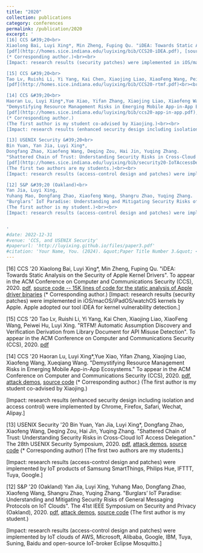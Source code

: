 ```yaml
---
title: "2020"
collection: publications
category: conferences
permalink: /publication/2020
excerpt: '
[16] CCS &#39;20<br>
Xiaolong Bai, Luyi Xing*, Min Zheng, Fuping Qu. "iDEA: Towards Static Analysis on the Security of Apple Kernel Drivers". To appear in the ACM Conference on Computer and Communications Security (CCS), 2020.
[pdf](http://homes.sice.indiana.edu/luyixing/bib/CCS20-iDEA.pdf), [source code -- 15K lines of code for the static analysis of Apple driver binaries](https://github.com/luyixing/Driver-Security-Analyzer)
(* Corresponding author.)<br><br>
[Impact: research results (security patches) were implemented in iOS/macOS/iPadOS/watchOS kernels by Apple. Apple adopted our tool iDEA for kernel vulnerability detection.]<br><br>

[15] CCS &#39;20<br>
Tao Lv, Ruishi Li, Yi Yang, Kai Chen, Xiaojing Liao, XiaoFeng Wang, Peiwei Hu, Luyi Xing. "RTFM! Automatic Assumption Discovery and Verification Derivation from Library Document for API Misuse Detection". To appear in the ACM Conference on Computer and Communications Security (CCS), 2020.
[pdf](http://homes.sice.indiana.edu/luyixing/bib/CCS20-rtmf.pdf)<br><br>

[14] CCS &#39;20<br>
Haoran Lu, Luyi Xing*,Yue Xiao, Yifan Zhang, Xiaojing Liao, Xiaofeng Wang, Xueqiang Wang.
"Demystifying Resource Management Risks in Emerging Mobile App-in-App Ecosystems." To appear in the ACM Conference on Computer and Communications Security (CCS), 2020.
[pdf](http://homes.sice.indiana.edu/luyixing/bib/ccs20-app-in-app.pdf), [attack demos](https://sites.google.com/view/appinapp/), [source code](https://sites.google.com/view/appinapp/)
(* Corresponding author.) 
(The first author is my student co-advised by Xiaojing.)<br><br>
[Impact: research results (enhanced security design including isolation and access control) were implemented by Chrome, Firefox, Safari, Wechat, Alipay.]<br><br>

[13] USENIX Security &#39;20<br>
Bin Yuan, Yan Jia, Luyi Xing*,
Dongfang Zhao, Xiaofeng Wang, Deqing Zou, Hai Jin, Yuqing Zhang.
"Shattered Chain of Trust: Understanding Security Risks in Cross-Cloud IoT Access Delegation." The 28th USENIX Security Symposium, 2020.
[pdf](http://homes.sice.indiana.edu/luyixing/bib/security20-IoTAccessDelegation.pdf), [attack demos](https://sites.google.com/view/shattered-chain-of-trust-under/home?authuser=1), [source code](https://sites.google.com/view/shattered-chain-of-trust-under/home/veriot?authuser=1) (* Corresponding author)
(The first two authors are my students.)<br><br>
[Impact: research results (access-control design and patches) were implemented by IoT products of Samsung SmartThings, Philips Hue, IFTTT, Tuya, Google.]<br><br>

[12] S&P &#39;20 (Oakland)<br>
Yan Jia, Luyi Xing, 
Yuhang Mao, Dongfang Zhao, Xiaofeng Wang, Shangru Zhao, Yuqing Zhang.
"Burglars’ IoT Paradise: Understanding and Mitigating Security Risks of General Messaging Protocols on IoT Clouds". The 41st IEEE Symposium on Security and Privacy (Oakland), 2020.[pdf](http://homes.sice.indiana.edu/luyixing/bib/oakland20-mqtt.pdf), [attack demos](https://sites.google.com/view/attackdemos/), [source code](https://github.com/user-online/mosquitto-defense/tree/master)
(The first author is my student.)<br><br>
[Impact: research results (access-control design and patches) were implemented by IoT clouds of AWS, Microsoft, Alibaba, Google, IBM, Tuya, Suning, Baidu and open-source IoT-broker Eclipse Mosquitto.]


'
#date: 2022-12-31
#venue: 'CCS, and USENIX Security'
#paperurl: 'http://luyixing.github.io/files/paper3.pdf'
#citation: 'Your Name, You. (2024). &quot;Paper Title Number 3.&quot; <i>GitHub Journal of Bugs</i>. 1(3).'
---
```


[16] CCS '20
Xiaolong Bai, Luyi Xing*, Min Zheng, Fuping Qu. "iDEA: Towards Static Analysis on the Security of Apple Kernel Drivers". To appear in the ACM Conference on Computer and Communications Security (CCS), 2020.
[pdf](http://homes.sice.indiana.edu/luyixing/bib/CCS20-iDEA.pdf), [source code -- 15K lines of code for the static analysis of Apple driver binaries](https://github.com/luyixing/Driver-Security-Analyzer)
(* Corresponding author.)
[Impact: research results (security patches) were implemented in iOS/macOS/iPadOS/watchOS kernels by Apple. Apple adopted our tool iDEA for kernel vulnerability detection.]

[15] CCS '20
Tao Lv, Ruishi Li, Yi Yang, Kai Chen, Xiaojing Liao, XiaoFeng Wang, Peiwei Hu, Luyi Xing. "RTFM! Automatic Assumption Discovery and Verification Derivation from Library Document for API Misuse Detection". To appear in the ACM Conference on Computer and Communications Security (CCS), 2020.
[pdf](http://homes.sice.indiana.edu/luyixing/bib/CCS20-rtmf.pdf)

[14] CCS '20
Haoran Lu, Luyi Xing*,Yue Xiao, Yifan Zhang, Xiaojing Liao, Xiaofeng Wang, Xueqiang Wang.
"Demystifying Resource Management Risks in Emerging Mobile App-in-App Ecosystems." To appear in the ACM Conference on Computer and Communications Security (CCS), 2020.
[pdf](http://homes.sice.indiana.edu/luyixing/bib/ccs20-app-in-app.pdf), [attack demos](https://sites.google.com/view/appinapp/), [source code](https://sites.google.com/view/appinapp/)
(* Corresponding author.) 
(The first author is my student co-advised by Xiaojing.)

[Impact: research results (enhanced security design including isolation and access control) were implemented by Chrome, Firefox, Safari, Wechat, Alipay.]

[13] USENIX Security '20
Bin Yuan, Yan Jia, Luyi Xing*,
Dongfang Zhao, Xiaofeng Wang, Deqing Zou, Hai Jin, Yuqing Zhang.
"Shattered Chain of Trust: Understanding Security Risks in Cross-Cloud IoT Access Delegation." The 28th USENIX Security Symposium, 2020.
[pdf](http://homes.sice.indiana.edu/luyixing/bib/security20-IoTAccessDelegation.pdf), [attack demos](https://sites.google.com/view/shattered-chain-of-trust-under/home?authuser=1), [source code](https://sites.google.com/view/shattered-chain-of-trust-under/home/veriot?authuser=1) (* Corresponding author)
(The first two authors are my students.)

[Impact: research results (access-control design and patches) were implemented by IoT products of Samsung SmartThings, Philips Hue, IFTTT, Tuya, Google.]

[12] S&P '20 (Oakland)
Yan Jia, Luyi Xing, 
Yuhang Mao, Dongfang Zhao, Xiaofeng Wang, Shangru Zhao, Yuqing Zhang.
"Burglars’ IoT Paradise: Understanding and Mitigating Security Risks of General Messaging Protocols on IoT Clouds". The 41st IEEE Symposium on Security and Privacy (Oakland), 2020. 
​[pdf](http://homes.sice.indiana.edu/luyixing/bib/oakland20-mqtt.pdf), [attack demos](https://sites.google.com/view/attackdemos/), [source code](https://github.com/user-online/mosquitto-defense/tree/master)
(The first author is my student.)

[Impact: research results (access-control design and patches) were implemented by IoT clouds of AWS, Microsoft, Alibaba, Google, IBM, Tuya, Suning, Baidu and open-source IoT-broker Eclipse Mosquitto.]
